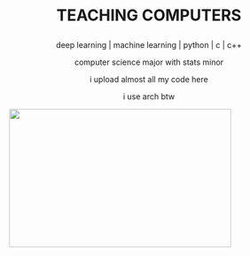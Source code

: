 # <p align='center'> TEACHING COMPUTERS </p> #


<p align='center'>
deep learning | machine learning | python | c | c++<br /> 
</p>

<p align='center'>
computer science major with stats minor <br />
</p>
<p align='center'>
i upload almost all my code here <br />
</p>
<p align='center'>
i use arch btw <br />
</p>
<img src="https://github.com/wettestsock/wettestsock/assets/119987092/0a72481d-d13a-4ff8-9eb0-d34cdcece168" width="400" height="250">



